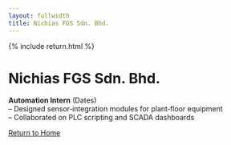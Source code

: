 ```yaml
---
layout: fullwidth
title: Nichias FGS Sdn. Bhd.
---
```


{% include return.html %}

# Nichias FGS Sdn. Bhd.

**Automation Intern** (Dates)  
– Designed sensor‐integration modules for plant‐floor equipment  
– Collaborated on PLC scripting and SCADA dashboards

<footer class="page-return-footer">
  <a href="/" class="return-btn">Return to Home</a>
</footer>
